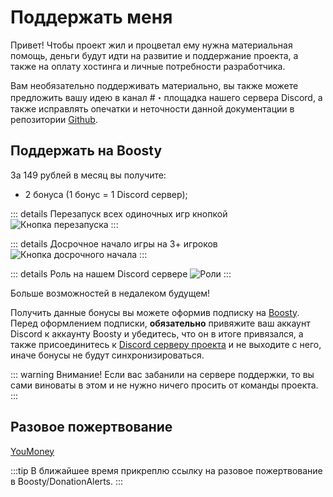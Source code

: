 # Поддержать меня

Привет! Чтобы проект жил и процветал ему нужна материальная помощь, 
деньги будут идти на развитие и поддержание проекта, а также на оплату хостинга
и личные потребности разработчика.

Вам необязательно поддерживать материально, вы также можете предложить вашу идею
в канал #・площадка нашего сервера Discord, а также исправлять опечатки и неточности данной
документации в репозитории [Github](https://github.com/JuniGeadGroup/docs).


## Поддержать на Boosty

За 149 рублей в месяц вы получите:

* 2 бонуса (1 бонус = 1 Discord сервер);

::: details Перезапуск всех одиночных игр кнопкой
![Кнопка перезапуска](https://cdn.discordapp.com/attachments/1140195134676418610/1140204673140269067/image.png "Кнопка перезапуска")
:::

::: details Досрочное начало игры на 3+ игроков
![Кнопка досрочного начала](https://cdn.discordapp.com/attachments/1140195134676418610/1140204296231735336/image.png "Кнопка досрочного начала")
:::

::: details Роль на нашем Discord сервере
![Роли](https://cdn.discordapp.com/attachments/1140195134676418610/1140201867771654195/image.png "Роли")
:::

Больше возможностей в недалеком будущем!

Получить данные бонусы вы можете оформив подписку на [Boosty](https://boosty.to/junigead).
Перед оформлением подписки, **обязательно** привяжите ваш аккаунт Discord к аккаунту Boosty
и убедитесь, что он в итоге привязался, а также присоединитесь к 
[Discord серверу проекта](https://discord.gg/4jq5xFSksh) и не выходите с него,
иначе бонусы не будут синхронизироваться.

::: warning Внимание!
Если вас забанили на сервере поддержки, то вы сами виноваты в этом и не нужно ничего просить от 
команды проекта.
:::

## Разовое пожертвование

[YouMoney](https://yoomoney.ru/to/4100118150662325)

:::tip 
В ближайшее время прикреплю ссылку на разовое пожертвование в Boosty/DonationAlerts.
:::
